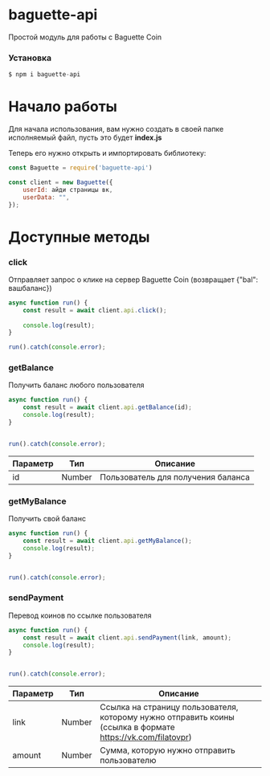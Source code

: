 # baguette-api
Простой модуль для работы с Baguette Coin



### Установка

```js
$ npm i baguette-api
```

# Начало работы
Для начала использования, вам нужно создать в своей папке исполняемый файл, пусть это будет **index.js**

Теперь его нужно открыть и импортировать библиотеку:
```js
const Baguette = require('baguette-api')

const client = new Baguette({ 
    userId: айди страницы вк, 
    userData: "",
});

```



# Доступные методы

### click
Отправляет запрос о клике на сервер Baguette Coin (возвращает {"bal": вашбаланс})

```js
async function run() {
    const result = await client.api.click();
    
    console.log(result);
}

run().catch(console.error);
```



### getBalance
Получить баланс любого пользователя
```js
async function run() {
    const result = await client.api.getBalance(id);
    console.log(result);
}


run().catch(console.error);
```

|Параметр|Тип|Описание|
|-|-|-|
|id|Number|Пользователь для получения баланса|



### getMyBalance
Получить свой баланс
```js
async function run() {
    const result = await client.api.getMyBalance();
    console.log(result);
}


run().catch(console.error);
```


### sendPayment
Перевод коинов по ссылке пользователя
```js
async function run() {
    const result = await client.api.sendPayment(link, amount);
    console.log(result);
}


run().catch(console.error);
```

|Параметр|Тип|Описание|
|-|-|-|
|link|Number|Ссылка на страницу пользователя, которому нужно отправить коины (ссылка в формате https://vk.com/filatovpr)|
|amount|Number|Сумма, которую нужно отправить пользователю|
